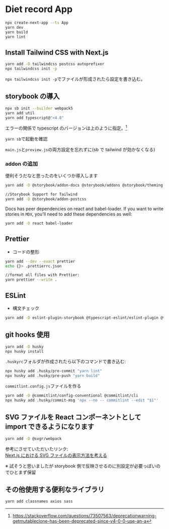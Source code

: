 # Diet record App

```bash
npx create-next-app --ts App
yarn dev
yarn build
yarn lint
```

## Install Tailwind CSS with Next.js

```bash
yarn add -D tailwindcss postcss autoprefixer
npx tailwindcss init -p
```

`npx tailwindcss init -p`でファイルが形成されたら設定を書き込む。

## storybook の導入

```bash
npx sb init --builder webpack5
yarn add util
yarn add typescript@"<4.8"
```

エラーの関係で typescript のバージョンは上のように指定。[^1]

`yarn sb`で起動を確認

`main.js`と`preview.js`の両方設定を忘れずに(sb で tailwind が効かなくなる)

### addon の追加

便利そうだなと思ったのをいくつか導入します

```bash
yarn add -D @storybook/addon-docs @storybook/addons @storybook/theming

//Storybook Support for Tailwind
yarn add -D @storybook/addon-postcss
```

Docs has peer dependencies on react and babel-loader. If you want to write stories in `MDX`, you'll need to add these dependencies as well:

```bash
yarn add -D react babel-loader
```

## Prettier

- コードの整形

```bash
yarn add --dev --exact prettier
echo {}> .prettierrc.json

//format all files with Prettier:
yarn prettier --write .
```

## ESLint

- 構文チェック

```bash
yarn add -D eslint-plugin-storybook @typescript-eslint/eslint-plugin @typescript-eslint/eslint-plugin eslint-plugin-import eslint-plugin-react-hooks
```

## git hooks 使用

```bash
yarn add -D husky
npx husky install
```

`.huskyrc`フォルダが作成されたら以下のコマンドで書き込む:

```bash
npx husky add .husky/pre-commit "yarn lint"
npx husky add .husky/pre-push "yarn build"
```

`commitlint.config.js`ファイルを作る

```bash
yarn add -D @commitlint/config-conventional @commitlint/cli
npx husky add .husky/commit-msg 'npx --no -- commitlint --edit "$1"'
```

## SVG ファイルを React コンポーネントとして import できるようになります

```bash
yarn add -D @svgr/webpack
```

参考にさせていただいたリンク:</br>
[Next.js における SVG ファイルの表示方法を考える](https://zenn.dev/toono_f/articles/bd50ddd0a7bc76)

※ 試そうと思いましたが storybook 側で反映させるのに別設定が必要っぽいのでひとまず保留

## その他使用する便利なライブラリ

```bash
yarn add classnames axios sass
```

[^1]: https://stackoverflow.com/questions/73507563/deprecationwarning-getmutableclone-has-been-deprecated-since-v4-0-0-use-an-a
